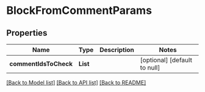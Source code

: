 # BlockFromCommentParams
## Properties

| Name | Type | Description | Notes |
|------------ | ------------- | ------------- | -------------|
| **commentIdsToCheck** | **List** |  | [optional] [default to null] |

[[Back to Model list]](../README.md#documentation-for-models) [[Back to API list]](../README.md#documentation-for-api-endpoints) [[Back to README]](../README.md)

